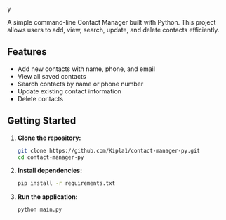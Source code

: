 y

A simple command-line Contact Manager built with Python. This project allows users to add, view, search, update, and delete contacts efficiently.

## Features

- Add new contacts with name, phone, and email
- View all saved contacts
- Search contacts by name or phone number
- Update existing contact information
- Delete contacts

## Getting Started

1. **Clone the repository:**
    ```bash
    git clone https://github.com/Kipla1/contact-manager-py.git
    cd contact-manager-py
    ```

2. **Install dependencies:**
    ```bash
    pip install -r requirements.txt
    ```

3. **Run the application:**
    ```bash
    python main.py
    ```

